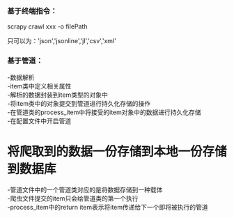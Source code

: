 ### 基于终端指令：

scrapy crawl xxx -o filePath<br>

只可以为：'json','jsonline','jl','csv','xml'<br>

### 基于管道：
-数据解析<br>
-item类中定义相关属性<br>
-解析的数据封装到item类型的对象中<br>
-将item类中的对象提交到管道进行持久化存储的操作<br>
-在管道类的process_item中将接受的item对象中的数据进行持久化存储<br>
-在配置文件中开启管道


# 将爬取到的数据一份存储到本地一份存储到数据库  
-管道文件中的一个管道类对应的是将数据存储到一种载体<br>
-爬虫文件提交的item只会给管道类的第一个执行<br>
-process_item中的return item表示将item传递给下一个即将被执行的管道